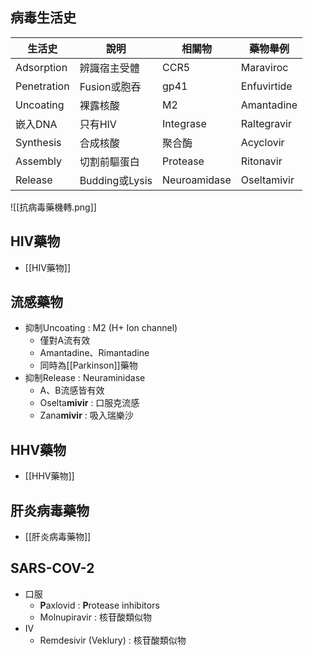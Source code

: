 ## 病毒生活史
| 生活史      | 說明           | 相關物       | 藥物舉例    |
|-------------|----------------|--------------|-------------|
| Adsorption  | 辨識宿主受體   | CCR5         | Maraviroc   |
| Penetration | Fusion或胞吞   | gp41         | Enfuvirtide |
| Uncoating   | 裸露核酸       | M2           | Amantadine  |
| 嵌入DNA     | 只有HIV        | Integrase    | Raltegravir |
| Synthesis   |  合成核酸     | 聚合酶       | Acyclovir   |
| Assembly    | 切割前驅蛋白   | Protease     | Ritonavir   |
| Release     | Budding或Lysis | Neuroamidase | Oseltamivir |
![[抗病毒藥機轉.png]]
## HIV藥物
- [[HIV藥物]]
## 流感藥物
- 抑制Uncoating : M2 (H+ Ion channel)
	- 僅對A流有效
	- Amantadine、Rimantadine
	- 同時為[[Parkinson]]藥物
- 抑制Release : Neuraminidase
	- A、B流感皆有效
	- Oselta**mivir** : 口服克流感
	- Zana**mivir** : 吸入瑞樂沙
## HHV藥物
- [[HHV藥物]]
## 肝炎病毒藥物
- [[肝炎病毒藥物]]
## SARS-COV-2
- 口服
	- **P**axlovid : **P**rotease inhibitors
	- Molnupiravir : 核苷酸類似物
- IV
	- Remdesivir (Veklury) : 核苷酸類似物